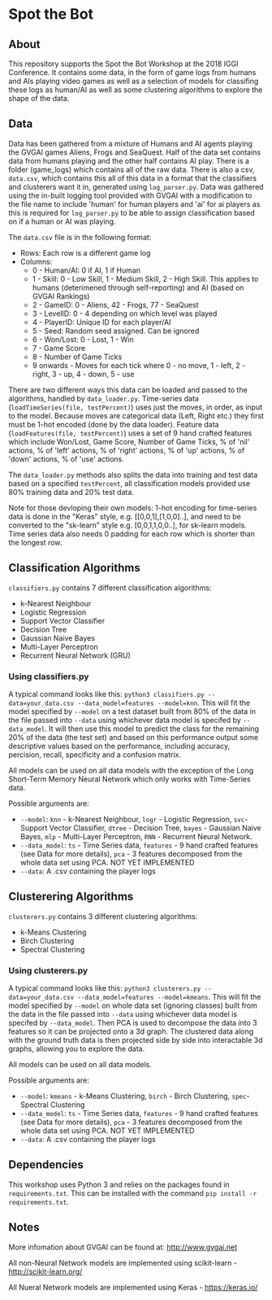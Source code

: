 # Spot the Bot
## About
This repository supports the Spot the Bot Workshop at the 2018 IGGI Conference. It contains some data, in the form of game logs from humans and AIs playing video games as well as a selection of models for classifing these logs as human/AI as well as some clustering algorithms to explore the shape of the data.

## Data
Data has been gathered from a mixture of Humans and AI agents playing the GVGAI games Aliens, Frogs and SeaQuest. Half of the data set contains data from humans playing and the other half contains AI play. There is a folder (game_logs) which contains all of the raw data. There is also a csv, `data.csv`, which contains this all of this data in a format that the classifiers and clusterers want it in, generated using `log_parser.py`. Data was gathered using the in-built logging tool provided with GVGAI with a modification to the file name to include 'human' for human players and 'ai' for ai players as this is required for `log_parser.py` to be able to assign classification based on if a human or AI was playing. 

The `data.csv` file is in the following format:
- Rows: Each row is a different game log
- Columns:
    - 0 - Human/AI: 0 if AI, 1 if Human
    - 1 - Skill: 0 - Low Skill, 1 - Medium Skill, 2 - High Skill. This applies to humans (deterimened through self-reporting) and AI (based on GVGAI Rankings)
    - 2 - GameID: 0 - Aliens, 42 - Frogs, 77 - SeaQuest
    - 3 - LevelID: 0 - 4 depending on which level was played
    - 4 - PlayerID: Unique ID for each player/AI
    - 5 - Seed: Random seed assigned. Can be ignored
    - 6 - Won/Lost: 0 - Lost, 1 - Win
    - 7 - Game Score
    - 8 - Number of Game Ticks
    - 9 onwards - Moves for each tick where 0 - no move, 1 - left, 2 - right, 3 - up, 4 - down, 5 - use

There are two different ways this data can be loaded and passed to the algorithms, handled by  `data_loader.py`. Time-series data (`loadTimeSeries(file, testPercent)`) uses just the moves, in order, as input to the model. Because moves are categorical data (Left, Right etc.) they first must be 1-hot encoded (done by the data loader). Feature data (`loadFeatures(file, testPercent)`) uses a set of 9 hand crafted features which include Won/Lost, Game Score, Number of Game Ticks, % of 'nil' actions, % of 'left' actions,  % of 'right' actions, % of 'up' actions, % of 'down' actions, % of 'use' actions.

The `data_loader.py` methods also splits the data into training and test data based on a specified `testPercent`, all classification models provided use 80% training data and 20% test data.

Note for those devloping their own models: 1-hot encoding for time-series data is done in the "Keras" style, e.g. [[0,0,1],[1,0,0]..], and need to be converted to the "sk-learn" style e.g. [0,0,1,1,0,0..], for sk-learn models. Time series data also needs 0 padding for each row which is shorter than the longest row.

## Classification Algorithms
`classifiers.py` contains 7 different classification algorithms:
- k-Nearest Neighbour
- Logistic Regression
- Support Vector Classifier
- Decision Tree
- Gaussian Naive Bayes
- Multi-Layer Perceptron
- Recurrent Neural Network (GRU)

### Using classifiers.py
A typical command looks like this: `python3 classifiers.py --data=your_data.csv --data_model=features --model=knn`. This will fit the model specified by `--model` on a test dataset built from 80% of the data in the file passed into `--data` using whichever data model is specifed by `--data_model`. It will then use this model to predict the class for the remaining 20% of the data (the test set) and based on this performance output some descriptive values based on the performance, including accuracy, percision, recall, specificity and a confusion matrix.

All models can be used on all data models with the exception of the Long Short-Term Memory Neural Network which only works with Time-Series data.

Possible arguments are:
- `--model`: `knn` - k-Nearest Neighbour, `logr` - Logistic Regression, `svc`- Support Vector Classifier, `dtree` - Decision Tree, `bayes` - Gaussian Naive Bayes, `mlp` - Multi-Layer Perceptron, `RNN` - Recurrent Neural Network.
- `--data_model`: `ts` - Time Series data, `features` - 9 hand crafted features (see Data for more details), `pca` - 3 features decomposed from the whole data set using PCA. NOT YET IMPLEMENTED
- `--data`: A .csv containing the player logs 

## Clusterering Algorithms
`clusterers.py` contains 3 different clustering algorithms:
- k-Means Clustering
- Birch Clustering
- Spectral Clustering

### Using clusterers.py
A typical command looks like this: `python3 clusterers.py --data=your_data.csv --data_model=features --model=kmeans`. This will fit the model specified by `--model` on whole data set (ignoring classes) built from the data in the file passed into `--data` using whichever data model is specifed by `--data_model`. Then PCA is used to decompose the data into 3 features so it can be projected onto a 3d graph. The clustered data along with the ground truth data is then projected side by side into interactable 3d graphs, allowing you to explore the data.

All models can be used on all data models.

Possible arguments are:
- `--model`: `kmeans` - k-Means Clustering, `birch` - Birch Clustering, `spec`- Spectral Clustering
- `--data_model`: `ts` - Time Series data, `features` - 9 hand crafted features (see Data for more details), `pca` - 3 features decomposed from the whole data set using PCA. NOT YET IMPLEMENTED
- `--data`: A .csv containing the player logs 

## Dependencies
This workshop uses Python 3 and relies on the packages found in `requirements.txt`. This can be installed with the command `pip install -r requirements.txt`.

## Notes
More infomation about GVGAI can be found at: http://www.gvgai.net

All non-Neural Network models are implemented using scikit-learn - http://scikit-learn.org/

All Nueral Network models are implemented using Keras - https://keras.io/
